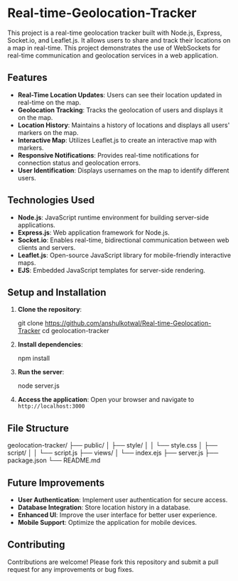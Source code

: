 # Real-time-Geolocation-Tracker

This project is a real-time geolocation tracker built with Node.js, Express, Socket.io, and Leaflet.js. It allows users to share and track their locations on a map in real-time. This project demonstrates the use of WebSockets for real-time communication and geolocation services in a web application.

## Features

- **Real-Time Location Updates**: Users can see their location updated in real-time on the map.
- **Geolocation Tracking**: Tracks the geolocation of users and displays it on the map.
- **Location History**: Maintains a history of locations and displays all users' markers on the map.
- **Interactive Map**: Utilizes Leaflet.js to create an interactive map with markers.
- **Responsive Notifications**: Provides real-time notifications for connection status and geolocation errors.
- **User Identification**: Displays usernames on the map to identify different users.

## Technologies Used

- **Node.js**: JavaScript runtime environment for building server-side applications.
- **Express.js**: Web application framework for Node.js.
- **Socket.io**: Enables real-time, bidirectional communication between web clients and servers.
- **Leaflet.js**: Open-source JavaScript library for mobile-friendly interactive maps.
- **EJS**: Embedded JavaScript templates for server-side rendering.


## Setup and Installation

1. **Clone the repository**:

    git clone https://github.com/anshulkotwal/Real-time-Geolocation-Tracker
    cd geolocation-tracker

2. **Install dependencies**:
   
    npm install

3. **Run the server**:
 
    node server.js
  
4. **Access the application**:
    Open your browser and navigate to `http://localhost:3000`

## File Structure

geolocation-tracker/
├── public/
│ ├── style/
│ │ └── style.css
│ ├── script/
│ │ └── script.js
├── views/
│ └── index.ejs
├── server.js
├── package.json
└── README.md

## Future Improvements

- **User Authentication**: Implement user authentication for secure access.
- **Database Integration**: Store location history in a database.
- **Enhanced UI**: Improve the user interface for better user experience.
- **Mobile Support**: Optimize the application for mobile devices.

## Contributing

Contributions are welcome! Please fork this repository and submit a pull request for any improvements or bug fixes.
